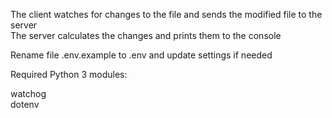The client watches for changes to the file and sends the modified file to the server  
The server calculates the changes and prints them to the console  

Rename file .env.example to .env and update settings if needed  

Required Python 3 modules:

watchog  
dotenv
